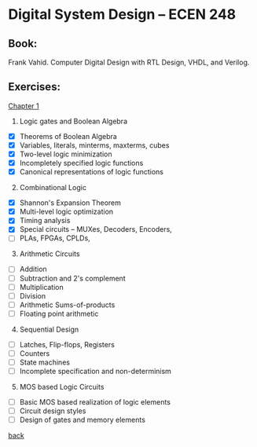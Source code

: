 # Digital System Design – ECEN 248

## Book:

Frank Vahid. Computer Digital Design with RTL Design, VHDL, and Verilog.

## Exercises:

[Chapter 1](./exercises.md)

1. Logic gates and Boolean Algebra

- [x] Theorems of Boolean Algebra
- [x] Variables, literals, minterms, maxterms, cubes
- [x] Two-level logic minimization
- [x] Incompletely specified logic functions
- [x] Canonical representations of logic functions

2. Combinational Logic

- [x] Shannon's Expansion Theorem
- [x] Multi-level logic optimization
- [x] Timing analysis
- [x] Special circuits – MUXes, Decoders, Encoders, 
- [ ] PLAs, FPGAs, CPLDs,

3. Arithmetic Circuits

- [ ] Addition
- [ ] Subtraction and 2's complement
- [ ] Multiplication
- [ ] Division
- [ ] Arithmetic Sums-of-products
- [ ] Floating point arithmetic

4. Sequential Design

- [ ] Latches, Flip-flops, Registers
- [ ] Counters
- [ ] State machines
- [ ] Incomplete specification and non-determinism

5. MOS based Logic Circuits

- [ ] Basic MOS based realization of logic elements
- [ ] Circuit design styles
- [ ] Design of gates and memory elements

[back](../FollowUp.md)
